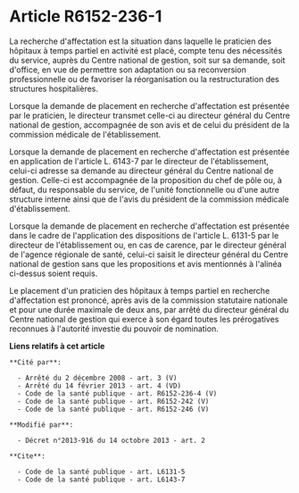 # Article R6152-236-1

La recherche d'affectation est la situation dans laquelle le praticien des hôpitaux à temps partiel en activité est placé,
compte tenu des nécessités du service, auprès du Centre national de gestion, soit sur sa demande, soit d'office, en vue de
permettre son adaptation ou sa reconversion professionnelle ou de favoriser la réorganisation ou la restructuration des
structures hospitalières. 

Lorsque la demande de placement en recherche d'affectation est présentée par le praticien, le directeur transmet celle-ci au
directeur général du Centre national de gestion, accompagnée de son avis et de celui du président de la commission médicale
de l'établissement. 

Lorsque la demande de placement en recherche d'affectation est présentée en application de l'article L. 6143-7 par le
directeur de l'établissement, celui-ci adresse sa demande au directeur général du Centre national de gestion. Celle-ci est
accompagnée de la proposition du chef de pôle ou, à défaut, du responsable du service, de l'unité fonctionnelle ou d'une
autre structure interne ainsi que de l'avis du président de la commission médicale d'établissement. 

Lorsque la demande de placement en recherche d'affectation est présentée dans le cadre de l'application des dispositions de
l'article L. 6131-5 par le directeur de l'établissement ou, en cas de carence, par le directeur général de l'agence régionale
de santé, celui-ci saisit le directeur général du Centre national de gestion sans que les propositions et avis mentionnés à
l'alinéa ci-dessus soient requis. 

Le placement d'un praticien des hôpitaux à temps partiel en recherche d'affectation est prononcé, après avis de la commission
statutaire nationale et pour une durée maximale de deux ans, par arrêté du directeur général du Centre national de gestion
qui exerce à son égard toutes les prérogatives reconnues à l'autorité investie du pouvoir de nomination.

**Liens relatifs à cet article**

	**Cité par**:

	  - Arrêté du 2 décembre 2008 - art. 3 (V)
	  - Arrêté du 14 février 2013 - art. 4 (VD)
	  - Code de la santé publique - art. R6152-236-4 (V)
	  - Code de la santé publique - art. R6152-242 (V)
	  - Code de la santé publique - art. R6152-246 (V)

	**Modifié par**:

	  - Décret n°2013-916 du 14 octobre 2013 - art. 2

	**Cite**:

	  - Code de la santé publique - art. L6131-5
	  - Code de la santé publique - art. L6143-7
